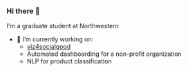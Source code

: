 ### Hi there 👋

I'm a graduate student at Northwestern 

- 🔭 I’m currently working on:
  - [viz4socialgood](https://github.com/Sara-ShiHo/viz4socialgood)
  - Automated dashboarding for a non-profit organization
  - NLP for product classification
